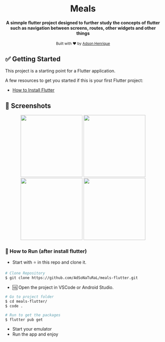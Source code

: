 <div align="center">
   <h1>Meals</h1>
   <h4>A simnple flutter project designed to further study the concepts of flutter such as navigation between screens, routes, other widgets and other things </h4>
  <sub>Built with ❤︎ by
    <a href="https://github.com/AdSoNaTuRaL">Adson Henrique</a>
  </sub>
</div>

## ✅ Getting Started

This project is a starting point for a Flutter application.

A few resources to get you started if this is your first Flutter project:

- [How to Install Flutter](https://flutter.dev/docs/get-started/install)

## 📱️ Screenshots
<div align="center">
   <img src="https://user-images.githubusercontent.com/26275918/100786575-a52a4a80-3412-11eb-85f2-342b2594f0d0.png" width="200">
   <img src="https://user-images.githubusercontent.com/26275918/100786580-a65b7780-3412-11eb-9ed5-e1e7ee9493de.png" width="200">
   <img src="https://user-images.githubusercontent.com/26275918/100786588-a8253b00-3412-11eb-8a9c-8c6f2539c77b.png" width="200">
   <img src="https://user-images.githubusercontent.com/26275918/100786590-a8bdd180-3412-11eb-9673-8e40fca7435c.png" width="200">
</div>

### :construction_worker: How to Run (after install flutter)
- Start with :star: in this repo and clone it.
```bash
# Clone Repository
$ git clone https://github.com/AdSoNaTuRaL/meals-flutter.git
```
- 🆚️ Open the project in VSCode or Android Studio.
```bash
# Go to project folder
$ cd meals-flutter/
$ code .

# Run to get the packages
$ flutter pub get
```
- Start your emulator
- Run the app and enjoy
